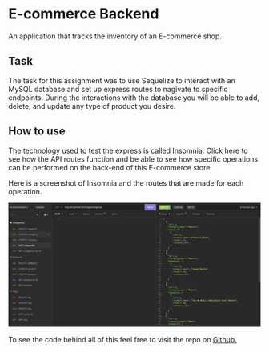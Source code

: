# E-commerce Backend

An application that tracks the inventory of an E-commerce shop.

## Task

The task for this assignment was to use Sequelize to interact with an MySQL database and set up express routes to nagivate to specific endpoints. During the interactions with the database you will be able to add, delete, and update any type of product you desire. 

## How to use

The technology used to test the express is called Insomnia. [Click here](https://drive.google.com/file/d/1S3BUl4LzFihkgAQxLP-AVRriLSjBEhDm/view) to see how the API routes function and be able to see how specific operations can be performed on the back-end of this E-commerce store.

Here is a screenshot of Insomnia and the routes that are made for each operation.

![ScreenshotOfInsomnia](./assets/img/E-commerceSS.png)

To see the code behind all of this feel free to visit the repo on [Github.]()



